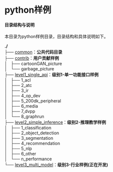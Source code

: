 # python样例

#### 目录结构与说明

本目录为python样例目录，目录结构和具体说明如下。

**./**   
├── [common](./common)：**公共代码目录**   
├── [contrib](./contrib)：**用户贡献样例**     
│   ├── cartoonGAN_picture   
│   └── garbage_picture    
├── [level1_single_api](./level1_single_api)：**级别1-单一功能接口样例**   
│   ├── 1_acl      
│   ├── 2_atc  
│   ├── 3_ir  
│   ├── 4_op_dev  
│   ├── 5_200dk_peripheral   
│   ├── 6_media   
│   ├── 7_dvpp     
│   └── 8_graphrun   
├── [level2_simple_inference](./level2_simple_inference)：**级别2-推理教学样例**   
│   ├── 1_classification     
│   ├── 2_object_detection   
│   ├── 3_segmentation   
│   ├── 4_recommendation   
│   ├── 5_nlp     
│   ├── 6_other   
│   └── n_performance   
└── [level3_multi_model](./level3_multi_model)：**级别3-行业样例(正在开发)**   
